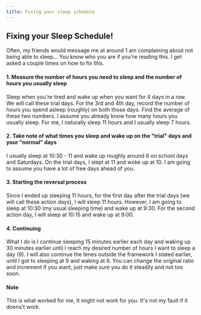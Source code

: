 ```yaml
---
title: Fixing your sleep schedule
---
```


## Fixing your Sleep Schedule!
Often, my friends would message me at around 1 am complaining about not being able to sleep... You know who you are if you're reading this. I get asked a couple times on how to fix this.

#### 1. Measure the number of hours you need to sleep and the number of hours you usually sleep
Sleep when you're tired and wake up when you want for 4 days in a row. We will call these trial days. For the 3rd and 4th day, record the number of hours you spend asleep (roughly) on both those days. Find the average of these two numbers. I assume you already know how many hours you usually sleep. For me, I naturally sleep 11 hours and I usually sleep 7 hours.

#### 2. Take note of what times you sleep and wake up on the "trial" days and your "normal" days
I usually sleep at 10:30 - 11 and wake up roughly around 6 on school days and Saturdays. On the trial days, I slept at 11 and woke up at 10. I am going to assume you have a lot of free days ahead of you. 

#### 3. Starting the reversal process
Since I ended up sleeping 11 hours, for the first day after the trial days (we will call these action days), I will sleep 11 hours. However, I am going to sleep at 10:30 (my usual sleeping time) and wake up at 9:30. For the second action day, I will sleep at 10:15 and wake up at 9:00.

#### 4. Continuing
What I do is I continue sleeping 15 minutes earlier each day and waking up 30 minutes earlier until I reach my desired number of hours I want to sleep a day (9). I will also continue the times outside the framework I stated earlier, until I got to sleeping at 9 and waking at 6. You can change the original ratio and increment if you want, just make sure you do it steadily and not too soon.

#### Note
This is what worked for me, It might not work for you. It's not my fault if it doens't work.